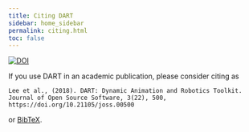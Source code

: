 ```yaml
---
title: Citing DART
sidebar: home_sidebar
permalink: citing.html
toc: false
---
```


[![DOI](http://joss.theoj.org/papers/10.21105/joss.00500/status.svg)](https://doi.org/10.21105/joss.00500)

If you use DART in an academic publication, please consider citing as
```
Lee et al., (2018). DART: Dynamic Animation and Robotics Toolkit. Journal of Open Source Software, 3(22), 500, https://doi.org/10.21105/joss.00500
```
or [BibTeX](https://www.doi2bib.org/bib/10.21105/joss.00500).
